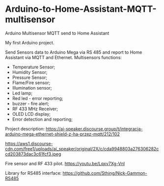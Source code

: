# Arduino-to-Home-Assistant-MQTT-multisensor
Arduino Multisensor MQTT send to Home Assistant

My first Arduino project.

Send Sensors data to Arduino Mega via RS 485 and report to Home Assistant via MQTT and Ethernet.
Multisensors functions:
- Temperature Sensor;
- Humidity Sensor;
- Pressure Sensor;
- Flame/Fire sensor;
- Illumination sensor;
- Led lamp;
- Red led - error reporting;
- buzzer - fire alert;
- RF 433 MHz Receiver;
- OLED LCD display;
- Error detection and reporting;

Project description: https://ai-speaker.discourse.group/t/integracja-arduino-mega-ethernet-shield-z-ha-przez-mqtt/212/102

https://aws1.discourse-cdn.com/free1/uploads/ai_speaker/original/2X/c/cda9948803a276306282ccd203873dac3c61fcf3.jpeg

Fire sensor and RF 433 pilot.
https://youtu.be/Lqxv7Xg-VnI

Library for RS485 interface: https://github.com/Sthing/Nick-Gammon-RS485
